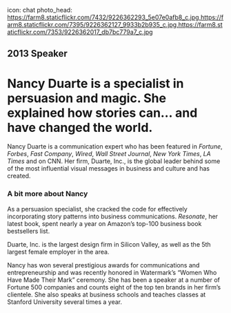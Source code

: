 icon: chat
photo_head: https://farm8.staticflickr.com/7432/9226362293_5e07e0afb8_c.jpg,https://farm8.staticflickr.com/7395/9226362127_9933b2b935_c.jpg,https://farm8.staticflickr.com/7353/9226362017_db7bc779a7_c.jpg

## 2013 Speaker

# Nancy Duarte is a specialist in persuasion and magic. She explained how stories can… and have changed the world. 

<div class="zig-zags_blue"></div>

Nancy Duarte is a communication expert who has been featured in *Fortune*, *Forbes*, *Fast Company*, *Wired*, *Wall Street Journal*, *New York Times*, *LA Times* and on CNN. Her firm, Duarte, Inc., is the global leader behind some of the most influential visual messages in business and culture and has created.

<div class="line-canvas"></div>

### A bit more about Nancy

As a persuasion specialist, she cracked the code for effectively incorporating story patterns into business communications. *Resonate*, her latest book, spent nearly a year on Amazon’s top-100 business book bestsellers list.

Duarte, Inc. is the largest design firm in Silicon Valley, as well as the 5th largest female employer in the area.

Nancy has won several prestigious awards for communications and entrepreneurship and was recently honored in Watermark’s “Women Who Have Made Their Mark” ceremony. She has been a speaker at a number of Fortune 500 companies and counts eight of the top ten brands in her firm’s clientele. She also speaks at business schools and teaches classes at Stanford University several times a year.
